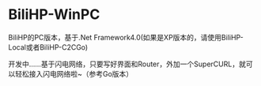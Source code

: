 # BiliHP-WinPC
BiliHP的PC版本，基于.Net Framework4.0(如果是XP版本的，请使用BiliHP-Local或者BiliHP-C2CGo)


开发中……基于闪电网络，只要写好界面和Router，外加一个SuperCURL，就可以轻松接入闪电网络啦~（参考Go版本）
